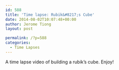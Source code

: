 ```yaml
---
id: 588
title: 'Time lapse: Rubik&#8217;s Cube'
date: 2014-08-02T10:07:48+00:00
author: Jerome Tiong
layout: post

permalink: /?p=588
categories:
  - Time Lapses
---
```

A time lapse video of building a rubik&#8217;s cube. Enjoy!